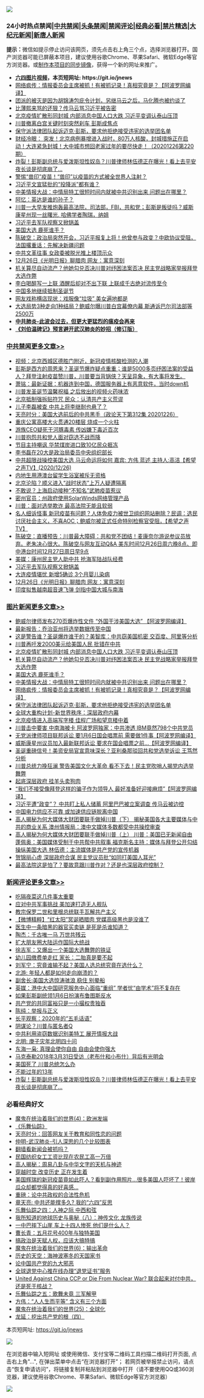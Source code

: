 ![](https://raw.githubusercontent.com/fqnews/bnews/master/64photo/fqnews-qr.jpg)

<div id="tt">
<h3>24小时热点禁闻|<a href="#%E4%B8%AD%E5%85%B1%E7%A6%81%E9%97%BB%E6%9B%B4%E5%A4%9A%E6%96%87%E7%AB%A0">中共禁闻</a>|<a href="#%E5%9B%BE%E7%89%87%E6%96%B0%E9%97%BB%E6%9B%B4%E5%A4%9A%E6%96%87%E7%AB%A0">头条禁闻</a>|<a href="#%E6%96%B0%E9%97%BB%E8%AF%84%E8%AE%BA%E6%9B%B4%E5%A4%9A%E6%96%87%E7%AB%A0">禁闻评论|<a href="#%E5%BF%85%E7%9C%8B%E7%BB%8F%E5%85%B8%E5%A5%BD%E6%96%87">经典必看|<a href="/video.md#%E7%A6%81%E7%89%87%E7%B2%BE%E9%80%89">禁片精选</a>|<a href="https://github.com/fqnews/djy/blob/master/gb/nf1351518.md#1">大纪元新闻</a>|<a href="https://github.com/fqnews/ntdtv/blob/master/gb/prog204.md#1">新唐人新闻</a></h3>
<div><b>提示：</b>微信如提示停止访问该网页，须先点击右上角三个点，选择浏览器打开。国产浏览器可能已屏蔽本项目，建议使用谷歌Chrome、苹果Safari、微软Edge等官方浏览器。或<a href="https://github.com/fqnews/bnews/blob/master/%E5%88%B6%E4%BD%9Cgit%E7%A6%81%E9%97%BB%E9%95%9C%E5%83%8F.md">制作本项目的同步镜像</a>，获得一个新的网址来推广。</div>
<ul>
<li><b><a href="http://d1.bdrive.tk/64.mp4" target="_blank">六四图片视频</a>，本页短网址: https://git.io/jnews</b></li>
<li><a href="/topimagenews/20201226/1455399.md">网络疯传：情报委员会主席被抓！有被抓记录！真相究竟是？【阿波罗网编译】</a></li>
<li><a href="/bannedvideo/20201226/1455357.md">团派的被灭是因为胡锦涛包庇令计划，另继马云之后，马化腾也被约谈了</a></li>
<li><a href="/comments/20201227/1455653.md">比薄熙来骂的还狠？传马云骂习近平被告密</a></li>
<li><a href="/topimagenews/20201227/1455617.md">北京疫情扩散形同封城 内部消息中国人口大跌 习近平变调认泰山压顶</a></li>
<li><a href="/cnnews/20201226/1455462.md">川普撤离白宫关键时刻突然刹车 彭斯成焦点</a></li>
<li><a href="/comments/20201226/1455363.md">保守派法律团队起诉迈克·彭斯，要求他拒绝接受违宪的选举团名单</a></li>
<li><a href="/bannedvideo/20201226/1455421.md">财经冷眼： 突发！北京病例暴增进入战时，80万人核酸，封城措施正在启动！大连紧急封城！大中城市想回老家过年的要尽快走！（20201226第220期）</a></li>
<li><a href="/comments/20201227/1455585.md">炸裂！彭斯副总统与爱泼斯坦性奴岛？川普律师林伍德正在曝光！看上去平安夜长谈是彻底崩了…</a></li>
<li><a href="/comments/20201226/1455388.md">警惕“兽印”疫苗！“兽印”以疫苗的方式被全世界人注射？</a></li>
<li><a href="/cnnews/20201226/1455445.md">习近平文宣猛批的“投降派”都有谁？</a></li>
<li><a href="/topimagenews/20201226/1455400.md">中美情报大战：中情局特工很短时间内就被中共识别出来 问题出在哪里？</a></li>
<li><a href="/cnnews/20201226/1455435.md">阿忆：英达是谁的孙子？</a></li>
<li><a href="/bannedvideo/20201227/1455618.md">川普一大早发推炮轰最高法院，司法部，FBI，共和党；彭斯是叛徒吗？威斯康星州现一丝曙光. 哈佛学者陶瑞，纳姐</a></li>
<li><a href="/cbnews/20201227/1455634.md">习近平去军队视察又掀锅盖</a></li>
<li><a href="/topimagenews/20201226/1455443.md">美国大选 鹿死谁手？</a></li>
<li><a href="/cbnews/20201226/1455474.md">陈破空：政治局突然开会，习近平报复上将！他曾参与政变？中欧协议受阻，法国撂重话：先解决新疆问题</a></li>
<li><a href="/renquan/xgmyd/20201226/1455472.md">中共文革往事 女政委被脱光推上楼顶示众</a></li>
<li><a href="/cbnews/20201227/1455632.md">12月26日《光明日报》聊腊肉 网友：寓意深刻</a></li>
<li><a href="/topimagenews/20201227/1455607.md">机关算尽自动流产？他她勾兑否决川普对纾困法案否决 民主党战略家举报拜登大选作弊</a></li>
<li><a href="/lifebaike/20201226/1455427.md">李白喝醉写一上联 酒醒后却对不出下联 上联成千古绝对流传至今</a></li>
<li><a href="/renquan/20201226/1455340.md">中国多地继续抵制圣诞节</a></li>
<li><a href="/yule/20201227/1455651.md">网友戏称横店现状：戏服像“垃圾” 美女遍地都是</a></li>
<li><a href="/cnnews/20201226/1455497.md">大选局势3种走向1种结局？鲍威尔曝川普白宫幕僚内幕 斯通诉巴尔司法部等2500万</a></li>
<li><b><a href="/comments/20200211/1275071.md" target="_blank">中共肺炎-此波会过去，但更大更猛烈的瘟疫会再来</a></b></li>
<li><b><a href="/comments/20200207/1272816.md" target="_blank">《刘伯温碑记》预言避开武汉肺炎的妙招（修订版）</a></b></li>
</ul>
</div>

<div class="catlist">
<h3><a href="/cbnews/" target="_blank">中共禁闻</a><span><a href="/cbnews/" target="_blank" rel="nofollow">更多文章>></a></span></h3>
<ul>
<li><a href="/cbnews/20201227/1455868.md" target="_blank">视频：北京西城区德胜门附近，新冠疫情核酸检测的人潮</a></li>
<li><a href="/cbnews/20201227/1455842.md" target="_blank">彭斯是西方的周恩来？圣诞节爆炸疑点重重；谁是5000多页纾困法案的受益人？拜登注射疫苗赞川普，川普要当背锅侠？天呈异象，有大事将发生。</a></li>
<li><a href="/cbnews/20201227/1455841.md" target="_blank">萧铭：最新证据：机器连到中国，德国服务器上有恶意软件，当时down机</a></li>
<li><a href="/cbnews/20201227/1455818.md" target="_blank">川普发圣诞节温馨祝福 之后放出的视频火药味浓</a></li>
<li><a href="/cbnews/20201227/1455817.md" target="_blank">北京抵制强拆贴符咒 民众：认清共产主义荒谬</a></li>
<li><a href="/cbnews/20201227/1455798.md" target="_blank">儿子李磊被查 中共上将李继耐也悬了？</a></li>
<li><a href="/cbnews/20201227/1455797.md" target="_blank">天亮时分：美国大选前后的中共黑手（政论天下第312集 20201226）</a></li>
<li><a href="/cbnews/20201227/1455775.md" target="_blank">重庆公寓高楼大火贯通20楼层 烧成一个火柱</a></li>
<li><a href="/cbnews/20201227/1455774.md" target="_blank">游族CEO疑死于河豚毒素 传凶嫌下毒近百次</a></li>
<li><a href="/cbnews/20201227/1455772.md" target="_blank">川普抱怨共和党人面对窃选不战而降</a></li>
<li><a href="/cbnews/20201227/1455759.md" target="_blank">节目主持嘲讽 华禁煤炭进口致10亿民众捱冻</a></li>
<li><a href="/cbnews/20201227/1455758.md" target="_blank">李书磊在20大是政治局委员中央组织部长</a></li>
<li><a href="/cbnews/20201227/1455751.md" target="_blank">中共超限战操控美国大选   马云命运将如何  嘉宾: 方伟 蓝述 主持人:高洁【希望之声TV】(2020/12/26)</a></li>
<li><a href="/cbnews/20201227/1455737.md" target="_blank">内地生用港澳台留学生浴室被斥无资格</a></li>
<li><a href="/cbnews/20201227/1455736.md" target="_blank">北京沦陷？顺义进入“战时状态”上万人疑遭隔离</a></li>
<li><a href="/cbnews/20201227/1455735.md" target="_blank">不敢说？上海启动接种“不知名”武肺疫苗惹议</a></li>
<li><a href="/cbnews/20201227/1455692.md" target="_blank">密州官员：州政府使用SolarWinds网络管理产品</a></li>
<li><a href="/cbnews/20201227/1455691.md" target="_blank">川普：面对选举欺诈 最高法院无能且软弱</a></li>
<li><a href="/cbnews/20201227/1455678.md" target="_blank">名人细诉怪事 新冠疫苗有问题？人体免疫力被世卫组织网站删除？民调：选民讨厌社会主义，不喜AOC；鲍威尔被正式任命特别检察官受阻，【希望之声TV】</a></li>
<li><a href="/cbnews/20201227/1455645.md" target="_blank">陈破空：直播预告：川普最大障碍：共和党不团结！麦康奈尔游说参议员放弃。老朱决心很大。陈破空与网友互动Q&amp;A 美东时间12月26日周六晚8点、即中港台时间12月27日周日早9点</a></li>
<li><a href="/cbnews/20201227/1455635.md" target="_blank">美媒：康州民主党人助中共 抢海军陆战队经费</a></li>
<li><a href="/cbnews/20201227/1455634.md" target="_blank">习近平去军队视察又掀锅盖</a></li>
<li><a href="/cbnews/20201227/1455633.md" target="_blank">大连疫情堪忧 新增5确诊 3个月婴儿染病</a></li>
<li><a href="/cbnews/20201227/1455632.md" target="_blank">12月26日《光明日报》聊腊肉 网友：寓意深刻</a></li>
<li><a href="/cbnews/20201227/1455624.md" target="_blank">印度拟售越南超音速飞弹 剑指中国大城与南海</a></li>

</ul>
</div>
<div class="catlist">
<h3><a href="/topimagenews/" target="_blank">图片新闻</a><span><a href="/topimagenews/" target="_blank" rel="nofollow">更多文章>></a></span></h3>
<ul>
<li><a href="/topimagenews/20201227/1455871.md" target="_blank">鲍威尔律师发布270页爆炸性文件 “外国干涉美国大选” 【阿波罗网编译】</a></li>
<li><a href="/topimagenews/20201227/1455720.md" target="_blank">最新报告：乔治亚州将选举数据传至中国</a></li>
<li><a href="/topimagenews/20201227/1455669.md" target="_blank">这是警告谁？圣诞爆炸谁干的？美智库：中共窃美国机密 交百度、阿里等分析</a></li>
<li><a href="/topimagenews/20201227/1455621.md" target="_blank">川普再吁发2000美元给美国人民 批错在中共</a></li>
<li><a href="/topimagenews/20201227/1455617.md" target="_blank">北京疫情扩散形同封城 内部消息中国人口大跌 习近平变调认泰山压顶</a></li>
<li><a href="/topimagenews/20201227/1455607.md" target="_blank">机关算尽自动流产？他她勾兑否决川普对纾困法案否决 民主党战略家举报拜登大选作弊</a></li>
<li><a href="/topimagenews/20201226/1455443.md" target="_blank">美国大选 鹿死谁手？</a></li>
<li><a href="/topimagenews/20201226/1455400.md" target="_blank">中美情报大战：中情局特工很短时间内就被中共识别出来 问题出在哪里？</a></li>
<li><a href="/topimagenews/20201226/1455399.md" target="_blank">网络疯传：情报委员会主席被抓！有被抓记录！真相究竟是？【阿波罗网编译】</a></li>
<li><a href="/comments/20201226/1455363.md" target="_blank">保守派法律团队起诉迈克·彭斯，要求他拒绝接受违宪的选举团名单</a></li>
<li><a href="/comments/20201226/1455351.md" target="_blank">全球大重构计划-新世界秩序：深层政府内幕</a></li>
<li><a href="/topimagenews/20201226/1455110.md" target="_blank">北京疫情进入高端写字楼 佳程广场和望京楼中着</a></li>
<li><a href="/topimagenews/20201226/1455090.md" target="_blank">川普击中要害 中南海被卡 阿波罗网独家：中共渗透 IBM竟然798个中共党员</a></li>
<li><a href="/topimagenews/20201226/1455038.md" target="_blank">无党派律师项目联邦诉讼 要1月6日国会唱票前 需要做1件事【阿波罗网编译】</a></li>
<li><a href="/topimagenews/20201226/1455006.md" target="_blank">威斯康星州议员加入最新联邦诉讼 要求在国会唱票之前…【阿波罗网编译】</a></li>
<li><a href="/topimagenews/20201225/1454985.md" target="_blank">圣诞重磅信号！美资安局官宣意味深长？亚利桑那驳回共和党选举诉讼 王笃然分析</a></li>
<li><a href="/topimagenews/20201225/1454916.md" target="_blank">川普总统力挽狂澜 警告美国文化大革命 看不下去！民主党吹哨人揭党内选举舞弊</a></li>
<li><a href="/topimagenews/20201225/1454859.md" target="_blank">起底深层政府 挂羊头卖狗肉</a></li>
<li><a href="/topimagenews/20201225/1454796.md" target="_blank">“我们不接受像拜登这样的骗子作为领导人 最好准备好迎接麻烦”【阿波罗网编译】</a></li>
<li><a href="/topimagenews/20201225/1454521.md" target="_blank">习近平遭“政变”？ 中共盯上私人储蓄 阿里巴巴被立案调查 传马云被边控</a></li>
<li><a href="/topimagenews/20201225/1454486.md" target="_blank">中国电力供应不可靠 或加速供应链脱离中国</a></li>
<li><a href="/comments/20201225/1454455.md" target="_blank">高人揭秘为何大媒体大财团要联手做掉川普（下） 揭秘美国各大主要媒体与中共的商业关系 澳州情报局：澳中文媒体多数都受中共操控审查</a></li>
<li><a href="/comments/20201225/1454454.md" target="_blank">高人揭秘为何大媒体大财团要联手做掉川普（上） 川普：美国已无新闻自由 蓬佩奥：美国媒体受制于中共帮中共叙事 福克斯名主持：媒体与拜登公开勾结操纵美国大选 林伍德：主流媒体是共产党的宣传机器</a></li>
<li><a href="/topimagenews/20201225/1454420.md" target="_blank">贺锦丽心虚 深层政府合谋 民主党议员批“如同打美国人耳光”</a></li>
<li><a href="/topimagenews/20201224/1454350.md" target="_blank">最高法院这是怕了？要故意跟川普作对？还是也深层政府控制？</a></li>

</ul>
</div>
<div class="catlist">
<h3><a href="/comments/" target="_blank">新闻评论</a><span><a href="/comments/" target="_blank" rel="nofollow">更多文章>></a></span></h3>
<ul>
<li><a href="/comments/20201227/1455875.md" target="_blank">吃隔夜菜这几件事太重要</a></li>
<li><a href="/comments/20201227/1455854.md" target="_blank">应对中共军事挑战 美加速打造无人舰队</a></li>
<li><a href="/comments/20201227/1455851.md" target="_blank">教宗保罗二世和里根总统联手瓦解共产主义</a></li>
<li><a href="/comments/20201227/1455850.md" target="_blank">【微博精粹】“红太阳”冥诞晒腊肉 党媒高级黑也是没谁了</a></li>
<li><a href="/comments/20201227/1455849.md" target="_blank">医生中一条暗黑的器官买卖链 是死是杀谁知道？</a></li>
<li><a href="/comments/20201227/1455824.md" target="_blank">陶杰：千古唯一马 万世共残云</a></li>
<li><a href="/comments/20201227/1455823.md" target="_blank">扩大朋友圈大陆运作国际大统战</a></li>
<li><a href="/comments/20201227/1455808.md" target="_blank">徐吉军：又爆出一个美国大选舞弊的铁证</a></li>
<li><a href="/comments/20201227/1455807.md" target="_blank">幼儿园缴费单走红 家长：二胎真是要不起</a></li>
<li><a href="/comments/20201227/1455806.md" target="_blank">刘军宁：究竟谁输不起？美国人选总统究竟在选什么？</a></li>
<li><a href="/comments/20201227/1455786.md" target="_blank">北游: 年轻人都是如何走向崩溃的？</a></li>
<li><a href="/comments/20201227/1455785.md" target="_blank">副舍长:美国大选惊涛骇浪 稳住 别晕船</a></li>
<li><a href="/comments/20201227/1455784.md" target="_blank">英媒：港中大中国研究服务中心面临“重组” 学者忧“由学术”将不复存在</a></li>
<li><a href="/comments/20201227/1455768.md" target="_blank">如果彭斯副统领1月6日扮演布鲁图斯反水</a></li>
<li><a href="/comments/20201227/1455764.md" target="_blank">共产党的共同富裕只是一小撮权贵独吞</a></li>
<li><a href="/comments/20201227/1455763.md" target="_blank">陈纯：举报与正义</a></li>
<li><a href="/comments/20201227/1455762.md" target="_blank">长平观察：2020年的“五毛话语”</a></li>
<li><a href="/comments/20201227/1455761.md" target="_blank">阴谋论？川普与匿名者Q</a></li>
<li><a href="/comments/20201227/1455749.md" target="_blank">中共利用盗窃数据识别美特工 展开情报大战</a></li>
<li><a href="/comments/20201227/1455742.md" target="_blank">北明: 庚子灾年北明四十问</a></li>
<li><a href="/comments/20201227/1455741.md" target="_blank">东海一枭: 真理会使你自由 自由会使你强大</a></li>
<li><a href="/comments/20201227/1455376.md" target="_blank">马克泰勒2018年3月31日受访（老布什和小布什）背后有光明会</a></li>
<li><a href="/comments/20201227/1455718.md" target="_blank">美国死了 川普总统怎么办</a></li>
<li><a href="/comments/20201227/1455717.md" target="_blank">不能过年的13年</a></li>
<li><a href="/comments/20201227/1455585.md" target="_blank">炸裂！彭斯副总统与爱泼斯坦性奴岛？川普律师林伍德正在曝光！看上去平安夜长谈是彻底崩了…</a></li>

</ul>
</div>

<div class="catlist">
<h3>必看经典好文</h3>
<ul>
<li><a href="/topimagenews/20180522/946266.md" target="_blank">魔鬼在统治着我们的世界(4)：欧洲发端</a></li>
<li><a href="/comments/20200527/783191.md" target="_blank">《乐舞仙踪》</a></li>
<li><a href="/cbnews/20200916/1397196.md" target="_blank">天亮时分：回答网友关于教育和同性恋的问题</a></li>
<li><a href="/comments/20200620/1347687.md" target="_blank">仲明-武汉肺炎-引人深思的几个比较图表</a></li>
<li><a href="/fanqiang/20200616/1345793.md" target="_blank">翻墙看新闻会被抓吗？</a></li>
<li><a href="/lifebaike/20200515/1328783.md" target="_blank">民国纺织女工工资比现在农民工高一万倍</a></li>
<li><a href="/aomi/history/20170924/831575.md" target="_blank">高人揭秘：周易八卦与中华文字的天机与神迹</a></li>
<li><a href="/comments/20200626/1259925.md" target="_blank">穿越时空 改变历史 正在发生着</a></li>
<li><a href="/comments/20201215/1447764.md" target="_blank">美国辉瑞的新冠疫苗竟如此吓人？看到副作用照片…很多美国人吓坏了！彼岸瓜众却都觉得真的好喜感…</a></li>
<li><a href="/comments/20200705/783271.md" target="_blank">重磅：论中共政权的合法性危机</a></li>
<li><a href="/comments/20200607/1341003.md" target="_blank">章天亮: 中共还能撑多久? 我的“六四”反思</a></li>
<li><a href="/tculture/20190101/791144.md" target="_blank">乐舞仙踪之四：人神之际 中西和弦</a></li>
<li><a href="/topimagenews/20180225/905380.md" target="_blank">我所知道的地球历史与奥秘（八）：神传文化 龙族传说</a></li>
<li><a href="/cbnews/20200611/1343057.md" target="_blank">一中巴摔下山崖 车上十四人惨死 他们是什么人？</a></li>
<li><a href="/comments/20200713/1359796.md" target="_blank">曹长青：五月花号400年与独特美国</a></li>
<li><a href="/comments/20200814/1379994.md" target="_blank">搞政治是天赋人权，应该大搞特搞</a></li>
<li><a href="/topimagenews/20180524/947358.md" target="_blank">魔鬼在统治着我们的世界(6)：输出革命</a></li>
<li><a href="/tculture/xiulian/20170318/732480.md" target="_blank">历史的天空：海神波塞冬的天国家书</a></li>
<li><a href="/comments/20200717/1361899.md" target="_blank">论中国共产党的九大邪恶</a></li>
<li><a href="/cbnews/20200819/1382346.md" target="_blank">全球退党中心推在线办理“退党证书”服务</a></li>
<li><a href="/comments/20200820/1451960.md" target="_blank">United Against China CCP or Die From Nuclear War? 联合起来对付中共，还是死于核战？</a></li>
<li><a href="/tculture/20170715/791820.md" target="_blank">乐舞仙踪之五：歌舞未竟 三军解甲</a></li>
<li><a href="/comments/20200720/1363377.md" target="_blank">方伟：“人人生而平等” 含义有三个方面</a></li>
<li><a href="/comments/20181017/1014654.md" target="_blank">魔鬼在统治着我们的世界(25)：全球化</a></li>
<li><a href="/comments/20200930/1405812.md" target="_blank">龙延：挖出共产党的根（四）</a></li>

</ul>
</div>

本页短网址: https://git.io/jnews

![](https://raw.githubusercontent.com/fqnews/bnews/master/64photo/fqnews-qr.jpg)

在浏览器中输入短网址 或使用微信、支付宝等二维码工具扫描二维码打开页面, 点击右上角"...", 在弹出菜单中点击“在浏览器打开”； 若网页被举报禁止访问，请点击“恢复申请访问”，将链接复制并粘贴到浏览器中打开（请不要使用QQ或360浏览器，建议使用谷歌Chrome、苹果Safari、微软Edge等官方浏览器）

![](https://raw.githubusercontent.com/fqnews/bnews/master/64photo/wx.jpg)